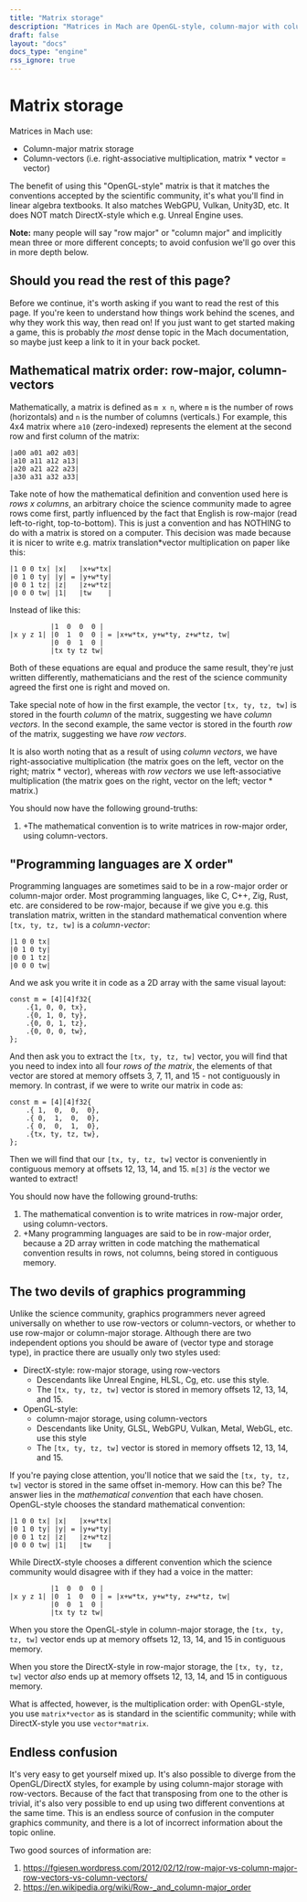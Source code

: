 ```yaml
---
title: "Matrix storage"
description: "Matrices in Mach are OpenGL-style, column-major with column-vectors, i.e. right-associative multiplication in the form matrix * vector = vector."
draft: false
layout: "docs"
docs_type: "engine"
rss_ignore: true
---
```


# Matrix storage

Matrices in Mach use:

* Column-major matrix storage
* Column-vectors (i.e. right-associative multiplication, matrix * vector = vector)

The benefit of using this "OpenGL-style" matrix is that it matches the conventions accepted by the scientific community, it's what you'll find in linear algebra textbooks. It also matches WebGPU, Vulkan, Unity3D, etc. It does NOT match DirectX-style which e.g. Unreal Engine uses.

**Note:** many people will say "row major" or "column major" and implicitly mean three or more different concepts; to avoid confusion we'll go over this in more depth below.

## Should you read the rest of this page?

Before we continue, it's worth asking if you want to read the rest of this page. If you're keen to understand how things work behind the scenes, and why they work this way, then read on! If you just want to get started making a game, this is probably _the most_ dense topic in the Mach documentation, so maybe just keep a link to it in your back pocket.

## Mathematical matrix order: row-major, column-vectors

Mathematically, a matrix is defined as `m x n`, where `m` is the number of rows (horizontals) and `n` is the number of columns (verticals.) For example, this 4x4 matrix where `a10` (zero-indexed) represents the element at the second row and first column of the matrix:

```
|a00 a01 a02 a03|
|a10 a11 a12 a13|
|a20 a21 a22 a23|
|a30 a31 a32 a33|
```

Take note of how the mathematical definition and convention used here is _rows x columns_, an arbitrary choice the science community made to agree rows come first, partly influenced by the fact that English is row-major (read left-to-right, top-to-bottom). This is just a convention and has NOTHING to do with a matrix is stored on a computer. This decision was made because it is nicer to write e.g. matrix translation*vector multiplication on paper like this:

```
|1 0 0 tx| |x|   |x+w*tx|
|0 1 0 ty| |y| = |y+w*ty|
|0 0 1 tz| |z|   |z+w*tz|
|0 0 0 tw| |1|   |tw    |
```

Instead of like this:

```
          |1  0  0  0 |
|x y z 1| |0  1  0  0 | = |x+w*tx, y+w*ty, z+w*tz, tw|
          |0  0  1  0 |
          |tx ty tz tw|
```

Both of these equations are equal and produce the same result, they're just written differently, mathematicians and the rest of the science community agreed the first one is right and moved on.

Take special note of how in the first example, the vector `[tx, ty, tz, tw]` is stored in the fourth _column_ of the matrix, suggesting we have _column vectors_. In the second example, the same vector is stored in the fourth _row_ of the matrix, suggesting we have _row vectors_.

It is also worth noting that as a result of using _column vectors_, we have right-associative multiplication (the matrix goes on the left, vector on the right; matrix * vector), whereas with _row vectors_ we use left-associative multiplication (the matrix goes on the right, vector on the left; vector * matrix.)

You should now have the following ground-truths:

1. +The mathematical convention is to write matrices in row-major order, using column-vectors.

## "Programming languages are X order"

Programming languages are sometimes said to be in a row-major order or column-major order. Most programming languages, like C, C++, Zig, Rust, etc. are considered to be row-major, because if we give you e.g. this translation matrix, written in the standard mathematical convention where `[tx, ty, tz, tw]` is a _column-vector_:

```
|1 0 0 tx|
|0 1 0 ty|
|0 0 1 tz|
|0 0 0 tw|
```

And we ask you write it in code as a 2D array with the same visual layout:

```zig
const m = [4][4]f32{
    .{1, 0, 0, tx},
    .{0, 1, 0, ty},
    .{0, 0, 1, tz},
    .{0, 0, 0, tw},
};
```

And then ask you to extract the `[tx, ty, tz, tw]` vector, you will find that you need to index into all four _rows of the matrix_, the elements of that vector are stored at memory offsets 3, 7, 11, and 15 - not contiguously in memory. In contrast, if we were to write our matrix in code as:

```zig
const m = [4][4]f32{
    .{ 1,  0,  0,  0},
    .{ 0,  1,  0,  0},
    .{ 0,  0,  1,  0},
    .{tx, ty, tz, tw},
};
```

Then we will find that our `[tx, ty, tz, tw]` vector is conveniently in contiguous memory at offsets 12, 13, 14, and 15. `m[3]` _is_ the vector we wanted to extract!

You should now have the following ground-truths:

1. The mathematical convention is to write matrices in row-major order, using column-vectors.
2. +Many programming languages are said to be in row-major order, because a 2D array written in
    code matching the mathematical convention results in rows, not columns, being stored in
    contiguous memory.

## The two devils of graphics programming

Unlike the science community, graphics programmers never agreed universally on whether to use row-vectors or column-vectors, or whether to use row-major or column-major storage. Although there are two independent options you should be aware of (vector type and storage type), in practice there are usually only two styles used:

* DirectX-style: row-major storage, using row-vectors
  * Descendants like Unreal Engine, HLSL, Cg, etc. use this style.
  * The `[tx, ty, tz, tw]` vector is stored in memory offsets 12, 13, 14, and 15.
* OpenGL-style:
  * column-major storage, using column-vectors
  * Descendants like Unity, GLSL, WebGPU, Vulkan, Metal, WebGL, etc. use this style
  * The `[tx, ty, tz, tw]` vector is stored in memory offsets 12, 13, 14, and 15.

If you're paying close attention, you'll notice that we said the `[tx, ty, tz, tw]` vector is stored in the same offset in-memory. How can this be? The answer lies in the _mathematical convention_ that each have chosen. OpenGL-style chooses the standard mathematical convention:

```
|1 0 0 tx| |x|   |x+w*tx|
|0 1 0 ty| |y| = |y+w*ty|
|0 0 1 tz| |z|   |z+w*tz|
|0 0 0 tw| |1|   |tw    |
```

While DirectX-style chooses a different convention which the science community would disagree with if they had a voice in the matter:

```
          |1  0  0  0 |
|x y z 1| |0  1  0  0 | = |x+w*tx, y+w*ty, z+w*tz, tw|
          |0  0  1  0 |
          |tx ty tz tw|
```

When you store the OpenGL-style in column-major storage, the `[tx, ty, tz, tw]` vector ends up at memory offsets 12, 13, 14, and 15 in contiguous memory.

When you store the DirectX-style in row-major storage, the `[tx, ty, tz, tw]` vector _also_ ends up at memory offsets 12, 13, 14, and 15 in contiguous memory.

What is affected, however, is the multiplication order: with OpenGL-style, you use `matrix*vector` as is standard in the scientific community; while with DirectX-style you use `vector*matrix`.

## Endless confusion

It's very easy to get yourself mixed up. It's also possible to diverge from the OpenGL/DirectX styles, for example by using column-major storage with row-vectors. Because of the fact that transposing from one to the other is trivial, it's also very possible to end up using two different conventions at the same time. This is an endless source of confusion in the computer graphics community, and there is a lot of incorrect information about the topic online.

Two good sources of information are:

1. https://fgiesen.wordpress.com/2012/02/12/row-major-vs-column-major-row-vectors-vs-column-vectors/
2. https://en.wikipedia.org/wiki/Row-_and_column-major_order
